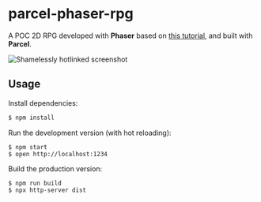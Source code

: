 # parcel-phaser-rpg

A POC 2D RPG developed with **Phaser** based on [this tutorial](https://gamedevacademy.org/how-to-create-a-turn-based-rpg-game-in-phaser-3-part-1/), and built with **Parcel**.

![Shamelessly hotlinked screenshot](https://gamedevacademy.org/wp-content/uploads/2018/05/rpg.png)

## Usage

Install dependencies:

```sh
$ npm install
```

Run the development version (with hot reloading):

```
$ npm start
$ open http://localhost:1234
```

Build the production version:

```
$ npm run build
$ npx http-server dist
```
